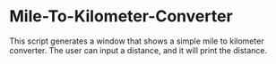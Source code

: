 # Mile-To-Kilometer-Converter
This script generates a window that shows a simple mile to kilometer converter. The user can input a distance, and it will print the distance.
